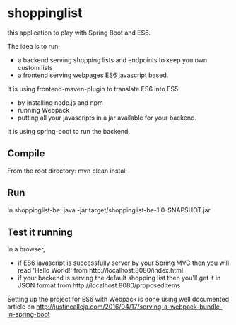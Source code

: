 # shoppinglist
this application to play with Spring Boot and ES6.
    
The idea is to run:
* a backend serving shopping lists and endpoints to keep you own custom lists
* a frontend serving webpages ES6 javascript based.

It is using frontend-maven-plugin to translate ES6 into ES5:
* by installing node.js and npm
* running Webpack
* putting all your javascripts in a jar available for your backend.

It is using spring-boot to run the backend.

## Compile
From the root directory: mvn clean install


## Run
In shoppinglist-be: java -jar target/shoppinglist-be-1.0-SNAPSHOT.jar

## Test it running
In a browser, 
* if ES6 javascript is successfully server by your Spring MVC then you will read 'Hello World!' from http://localhost:8080/index.html
* if your backend is serving the default shopping list then you'll get it in JSON format from http://localhost:8080/proposedItems

Setting up the project for ES6 with Webpack is done using well documented article on <http://justincalleja.com/2016/04/17/serving-a-webpack-bundle-in-spring-boot>
